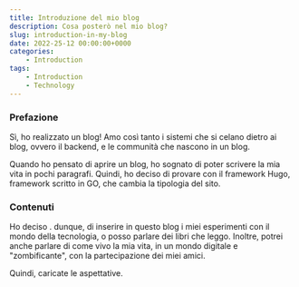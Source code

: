 ```yaml
---
title: Introduzione del mio blog
description: Cosa posterò nel mio blog?
slug: introduction-in-my-blog
date: 2022-25-12 00:00:00+0000
categories:
    - Introduction
tags:
    - Introduction
    - Technology
---
```


### Prefazione

Sì, ho realizzato un blog! Amo così tanto i sistemi che si celano dietro ai blog, ovvero il  backend, e le communità che nascono in un blog.

Quando ho pensato di aprire un blog, ho sognato di poter scrivere la mia vita in pochi paragrafi. Quindi, ho deciso di provare con il framework Hugo, framework scritto in GO, che cambia la tipologia del sito.

### Contenuti

Ho deciso . dunque, di inserire in questo blog i miei esperimenti con il mondo della tecnologia, o posso parlare dei libri che leggo. Inoltre, potrei anche parlare di come vivo la mia vita, in un mondo digitale e "zombificante", con la partecipazione dei miei amici.

Quindi, caricate le aspettative.
